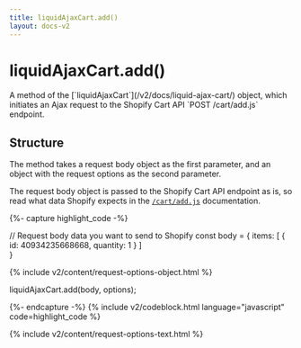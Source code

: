 ```yaml
---
title: liquidAjaxCart.add() 
layout: docs-v2
---
```


# liquidAjaxCart.add()

<p class="lead" markdown="1">
A method of the [`liquidAjaxCart`](/v2/docs/liquid-ajax-cart/) object, 
which initiates an Ajax request to the Shopify Cart API `POST /cart/add.js` endpoint.
</p>

## Structure

The method takes a request body object as the first parameter, and an object with the request options as the second parameter.

The request body object is passed to the Shopify Cart API endpoint as is,
so read what data Shopify expects in the [`/cart/add.js`](https://shopify.dev/docs/api/ajax/reference/cart#post-locale-cart-add-js) documentation.

{%- capture highlight_code -%}

// Request body data you want to send to Shopify
const body = {
  items: [
    {
      id: 40934235668668,
      quantity: 1
    }
  ]  
}

{% include v2/content/request-options-object.html %}

liquidAjaxCart.add(body, options);

{%- endcapture -%}
{% include v2/codeblock.html language="javascript" code=highlight_code %}

{% include v2/content/request-options-text.html %}
